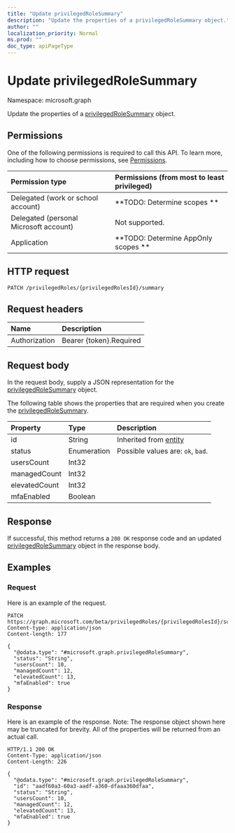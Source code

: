 ```yaml
---
title: "Update privilegedRoleSummary"
description: "Update the properties of a privilegedRoleSummary object."
author: ""
localization_priority: Normal
ms.prod: ""
doc_type: apiPageType
---
```


# Update privilegedRoleSummary

Namespace: microsoft.graph

Update the properties of a [privilegedRoleSummary](../resources/privilegedrolesummary.md) object.

## Permissions
One of the following permissions is required to call this API. To learn more, including how to choose permissions, see [Permissions](/concepts/permissions-reference.md).

|Permission type|Permissions (from most to least privileged)|
|:---|:---|
|Delegated (work or school account)|**TODO: Determine scopes **|
|Delegated (personal Microsoft account)|Not supported.|
|Application|**TODO: Determine AppOnly scopes **|

## HTTP request
<!-- {
  "blockType": "ignored"
}
-->
``` http
PATCH /privilegedRoles/{privilegedRolesId}/summary
```

## Request headers
|Name|Description|
|:---|:---|
|Authorization|Bearer {token}.Required|

## Request body
In the request body, supply a JSON representation for the [privilegedRoleSummary](../resources/privilegedrolesummary.md) object.

The following table shows the properties that are required when you create the [privilegedRoleSummary](../resources/privilegedrolesummary.md).

|Property|Type|Description|
|:---|:---|:---|
|id|String| Inherited from [entity](../resources/entity.md)|
|status|Enumeration| Possible values are: `ok`, `bad`.|
|usersCount|Int32||
|managedCount|Int32||
|elevatedCount|Int32||
|mfaEnabled|Boolean||



## Response
If successful, this method returns a `200 OK` response code and an updated [privilegedRoleSummary](../resources/privilegedrolesummary.md) object in the response body.

## Examples

### Request
Here is an example of the request.
<!-- {
  "blockType": "request",
  "name": "update_privilegedrolesummary"
}
-->
``` http
PATCH https://graph.microsoft.com/beta/privilegedRoles/{privilegedRolesId}/summary
Content-type: application/json
Content-length: 177

{
  "@odata.type": "#microsoft.graph.privilegedRoleSummary",
  "status": "String",
  "usersCount": 10,
  "managedCount": 12,
  "elevatedCount": 13,
  "mfaEnabled": true
}
```

### Response
Here is an example of the response. Note: The response object shown here may be truncated for brevity. All of the properties will be returned from an actual call.
<!-- {
  "blockType": "response",
  "truncated": true
}
-->
``` http
HTTP/1.1 200 OK
Content-Type: application/json
Content-Length: 226

{
  "@odata.type": "#microsoft.graph.privilegedRoleSummary",
  "id": "aadf60a3-60a3-aadf-a360-dfaaa360dfaa",
  "status": "String",
  "usersCount": 10,
  "managedCount": 12,
  "elevatedCount": 13,
  "mfaEnabled": true
}
```

